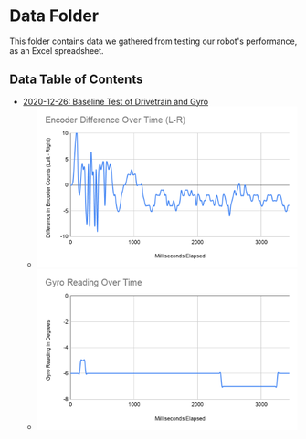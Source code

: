 # Data Folder

This folder contains data we gathered from testing our robot's performance, as an Excel spreadsheet.

## Data Table of Contents

- [2020-12-26: Baseline Test of Drivetrain and Gyro](2020-12-26-datalogLeftRight.xlsx)
  - ![Graph of Left/Right Encoder Difference](../img/2020-12-26-datalogLeftRight-Encoder-Difference.png)
  - ![Graph of Gyro Reading](../img/2020-12-26-datalogLeftRight-Gyro-Reading.png)
